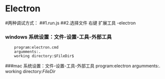 # Electron

#两种调试方式：
  ##1.run.js
  ##2.选择文件 右键 扩展工具 -electron  
  
   ### windows 系统设置：文件-设置-工具-外部工具
        program:electron.cmd
        argumments:.
        working directory:$FileDir$
   ###mac 系统设置：文件-设置-工具-外部工具
             program:electron
             argumments:.
             working directory:$FileDir$